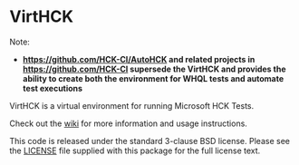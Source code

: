 VirtHCK
===============

Note:
* **https://github.com/HCK-CI/AutoHCK and related projects in https://github.com/HCK-CI supersede the VirtHCK and provides the ability to create both the environment for WHQL tests and automate test executions**




VirtHCK is a virtual environment for running Microsoft HCK Tests.

Check out the [wiki](https://github.com/daynix/VirtHCK/wiki) for more
information and usage instructions.

This code is released under the standard 3-clause BSD license. Please see
the [LICENSE](https://github.com/daynix/VirtHCK/blob/master/LICENSE) file
supplied with this package for the full license text.
